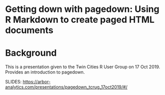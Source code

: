 # Getting down with pagedown: Using R Markdown to create paged HTML documents

# Background

This is a presentation given to the Twin Cities R User Group on 17 Oct 2019. Provides an introduction to pagedown.

SLIDES: https://arbor-analytics.com/presentations/pagedown_tcrug_17oct2019/#/